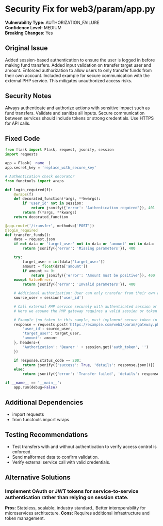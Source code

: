 # Security Fix for web3/param/app.py

**Vulnerability Type:** AUTHORIZATION_FAILURE  
**Confidence Level:** MEDIUM  
**Breaking Changes:** Yes

## Original Issue
Added session-based authentication to ensure the user is logged in before making fund transfers. Added input validation on transfer target user and amount. Enforced authorization to allow users to only transfer funds from their own account. Included example for secure communication with the external PHP service. This mitigates unauthorized access risks.

## Security Notes
Always authenticate and authorize actions with sensitive impact such as fund transfers. Validate and sanitize all inputs. Secure communication between services should include tokens or strong credentials. Use HTTPS for API calls.

## Fixed Code
```py
from flask import Flask, request, jsonify, session
import requests

app = Flask(__name__)
app.secret_key = 'replace_with_secure_key'

# Authentication check decorator
from functools import wraps

def login_required(f):
    @wraps(f)
    def decorated_function(*args, **kwargs):
        if 'user_id' not in session:
            return jsonify({'error': 'Authentication required'}), 401
        return f(*args, **kwargs)
    return decorated_function

@app.route('/transfer', methods=['POST'])
@login_required
def transfer_funds():
    data = request.json
    if not data or 'target_user' not in data or 'amount' not in data:
        return jsonify({'error': 'Missing parameters'}), 400

    try:
        target_user = int(data['target_user'])
        amount = float(data['amount'])
        if amount <= 0:
            return jsonify({'error': 'Amount must be positive'}), 400
    except ValueError:
        return jsonify({'error': 'Invalid parameters'}), 400

    # Additional authorization: User can only transfer from their own account
    source_user = session['user_id']

    # Call external PHP service securely with authenticated session or token
    # Here we assume the PHP gateway requires a valid session or token

    # Example (no token in this sample, must implement secure token in real scenario):
    response = requests.post('https://example.com/web3/param/gateway.php', json={
        'user_id': source_user,
        'target_user': target_user,
        'amount': amount
    }, headers={
        'Authorization': 'Bearer ' + session.get('auth_token', '')
    })

    if response.status_code == 200:
        return jsonify({'success': True, 'details': response.json()})
    else:
        return jsonify({'error': 'Transfer failed', 'details': response.text}), 500

if __name__ == '__main__':
    app.run(debug=False)

```

## Additional Dependencies
- import requests
- from functools import wraps

## Testing Recommendations
- Test transfers with and without authentication to verify access control is enforced.
- Send malformed data to confirm validation.
- Verify external service call with valid credentials.

## Alternative Solutions

### Implement OAuth or JWT tokens for service-to-service authentication rather than relying on session state.
**Pros:** Stateless, scalable, industry standard., Better interoperability for microservices architecture.
**Cons:** Requires additional infrastructure and token management.

